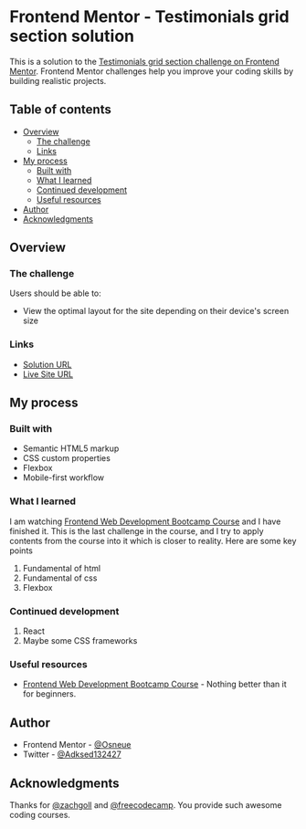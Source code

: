 # Frontend Mentor - Testimonials grid section solution

This is a solution to the [Testimonials grid section challenge on Frontend Mentor](https://www.frontendmentor.io/challenges/testimonials-grid-section-Nnw6J7Un7). Frontend Mentor challenges help you improve your coding skills by building realistic projects. 

## Table of contents

- [Overview](#overview)
  - [The challenge](#the-challenge)
  - [Links](#links)
- [My process](#my-process)
  - [Built with](#built-with)
  - [What I learned](#what-i-learned)
  - [Continued development](#continued-development)
  - [Useful resources](#useful-resources)
- [Author](#author)
- [Acknowledgments](#acknowledgments)

## Overview

### The challenge

Users should be able to:

- View the optimal layout for the site depending on their device's screen size

### Links

- [Solution URL](https://github.com/Osneue/TestimonialsChallenge.git)
- [Live Site URL](https://osneue.github.io/TestimonialsChallenge/)

## My process

### Built with

- Semantic HTML5 markup
- CSS custom properties
- Flexbox
- Mobile-first workflow

### What I learned

I am watching [Frontend Web Development Bootcamp Course](https://www.youtube.com/watch?v=zJSY8tbf_ys&t=74915s) and I have finished it. This is the last challenge in the course, and I try to apply contents from the course into it which is closer to reality.
Here are some key points
1. Fundamental of html
2. Fundamental of css
3. Flexbox

### Continued development

1. React
2. Maybe some CSS frameworks

### Useful resources
- [Frontend Web Development Bootcamp Course](https://www.youtube.com/watch?v=zJSY8tbf_ys&t=74915s) - Nothing better than it for beginners.

## Author
- Frontend Mentor - [@Osneue](https://www.frontendmentor.io/profile/Osneue)
- Twitter - [@Adksed132427](https://twitter.com/Adksed132427)

## Acknowledgments

Thanks for [@zachgoll](https://www.youtube.com/@zachgoll) and [@freecodecamp](https://www.youtube.com/@freecodecamp). You provide such awesome coding courses.
